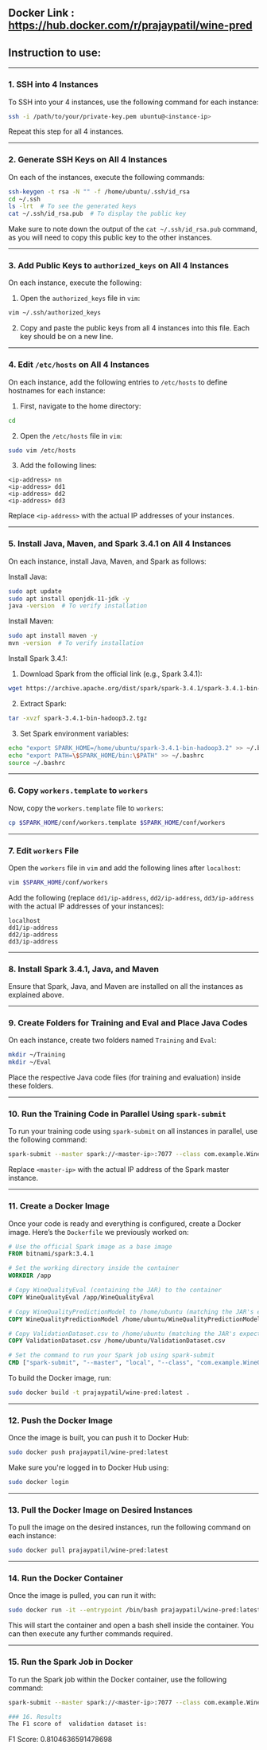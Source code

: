 ## Docker Link : https://hub.docker.com/r/prajaypatil/wine-pred


##  Instruction to use:
---

### 1. SSH into 4 Instances
To SSH into your 4 instances, use the following command for each instance:

```bash
ssh -i /path/to/your/private-key.pem ubuntu@<instance-ip>
```
Repeat this step for all 4 instances.

---

### 2. Generate SSH Keys on All 4 Instances
On each of the instances, execute the following commands:

```bash
ssh-keygen -t rsa -N "" -f /home/ubuntu/.ssh/id_rsa
cd ~/.ssh
ls -lrt  # To see the generated keys
cat ~/.ssh/id_rsa.pub  # To display the public key
```

Make sure to note down the output of the `cat ~/.ssh/id_rsa.pub` command, as you will need to copy this public key to the other instances.

---

### 3. Add Public Keys to `authorized_keys` on All 4 Instances
On each instance, execute the following:

1. Open the `authorized_keys` file in `vim`:

```bash
vim ~/.ssh/authorized_keys
```

2. Copy and paste the public keys from all 4 instances into this file. Each key should be on a new line.

---

### 4. Edit `/etc/hosts` on All 4 Instances
On each instance, add the following entries to `/etc/hosts` to define hostnames for each instance:

1. First, navigate to the home directory:

```bash
cd
```

2. Open the `/etc/hosts` file in `vim`:

```bash
sudo vim /etc/hosts
```

3. Add the following lines:

```
<ip-address> nn
<ip-address> dd1
<ip-address> dd2
<ip-address> dd3
```

Replace `<ip-address>` with the actual IP addresses of your instances.

---

### 5. Install Java, Maven, and Spark 3.4.1 on All 4 Instances
On each instance, install Java, Maven, and Spark as follows:

Install Java:
```bash
sudo apt update
sudo apt install openjdk-11-jdk -y
java -version  # To verify installation
```

Install Maven:
```bash
sudo apt install maven -y
mvn -version  # To verify installation
```

Install Spark 3.4.1:

1. Download Spark from the official link (e.g., Spark 3.4.1):
```bash
wget https://archive.apache.org/dist/spark/spark-3.4.1/spark-3.4.1-bin-hadoop3.2.tgz
```

2. Extract Spark:
```bash
tar -xvzf spark-3.4.1-bin-hadoop3.2.tgz
```

3. Set Spark environment variables:
```bash
echo "export SPARK_HOME=/home/ubuntu/spark-3.4.1-bin-hadoop3.2" >> ~/.bashrc
echo "export PATH=\$SPARK_HOME/bin:\$PATH" >> ~/.bashrc
source ~/.bashrc
```

---

### 6. Copy `workers.template` to `workers`
Now, copy the `workers.template` file to `workers`:

```bash
cp $SPARK_HOME/conf/workers.template $SPARK_HOME/conf/workers
```

---

### 7. Edit `workers` File
Open the `workers` file in `vim` and add the following lines after `localhost`:

```bash
vim $SPARK_HOME/conf/workers
```

Add the following (replace `dd1/ip-address`, `dd2/ip-address`, `dd3/ip-address` with the actual IP addresses of your instances):

```
localhost
dd1/ip-address
dd2/ip-address
dd3/ip-address
```

---

### 8. Install Spark 3.4.1, Java, and Maven
Ensure that Spark, Java, and Maven are installed on all the instances as explained above.

---

### 9. Create Folders for Training and Eval and Place Java Codes
On each instance, create two folders named `Training` and `Eval`:

```bash
mkdir ~/Training
mkdir ~/Eval
```

Place the respective Java code files (for training and evaluation) inside these folders.

---

### 10. Run the Training Code in Parallel Using `spark-submit`
To run your training code using `spark-submit` on all instances in parallel, use the following command:

```bash
spark-submit --master spark://<master-ip>:7077 --class com.example.WineQualityEval /home/ubuntu/Training/wine-quality-train-1.0-SNAPSHOT.jar
```

Replace `<master-ip>` with the actual IP address of the Spark master instance.

---

### 11. Create a Docker Image
Once your code is ready and everything is configured, create a Docker image. Here’s the `Dockerfile` we previously worked on:

```dockerfile
# Use the official Spark image as a base image
FROM bitnami/spark:3.4.1

# Set the working directory inside the container
WORKDIR /app

# Copy WineQualityEval (containing the JAR) to the container
COPY WineQualityEval /app/WineQualityEval

# Copy WineQualityPredictionModel to /home/ubuntu (matching the JAR's expected path)
COPY WineQualityPredictionModel /home/ubuntu/WineQualityPredictionModel

# Copy ValidationDataset.csv to /home/ubuntu (matching the JAR's expected path)
COPY ValidationDataset.csv /home/ubuntu/ValidationDataset.csv

# Set the command to run your Spark job using spark-submit
CMD ["spark-submit", "--master", "local", "--class", "com.example.WineQualityEval", "/app/WineQualityEval/target/wine-quality-eval-1.0-SNAPSHOT.jar"]
```

To build the Docker image, run:

```bash
sudo docker build -t prajaypatil/wine-pred:latest .
```

---

### 12. Push the Docker Image
Once the image is built, you can push it to Docker Hub:

```bash
sudo docker push prajaypatil/wine-pred:latest 
```

Make sure you're logged in to Docker Hub using:

```bash
sudo docker login
```

---

### 13. Pull the Docker Image on Desired Instances
To pull the image on the desired instances, run the following command on each instance:

```bash
sudo docker pull prajaypatil/wine-pred:latest 
```

---

### 14. Run the Docker Container
Once the image is pulled, you can run it with:

```bash
sudo docker run -it --entrypoint /bin/bash prajaypatil/wine-pred:latest 
```

This will start the container and open a bash shell inside the container. You can then execute any further commands required.

---

### 15. Run the Spark Job in Docker
To run the Spark job within the Docker container, use the following command:

```bash
spark-submit --master spark://<master-ip>:7077 --class com.example.WineQualityEval /app/WineQualityEval/target/wine-quality-eval-1.0-SNAPSHOT.jar

### 16. Results
The F1 score of  validation dataset is:

```
F1 Score: 0.8104636591478698
